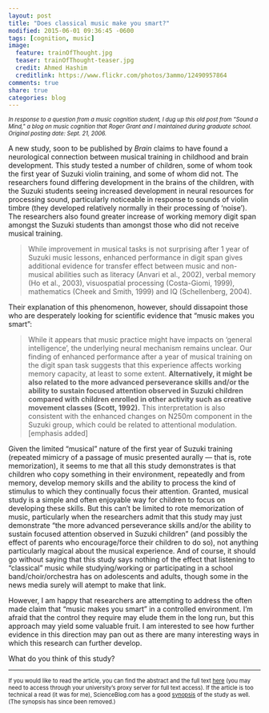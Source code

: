 ```yaml
---
layout: post
title: "Does classical music make you smart?"
modified: 2015-06-01 09:36:45 -0600
tags: [cognition, music]
image:
  feature: trainOfThought.jpg
  teaser: trainOfThought-teaser.jpg
  credit: Ahmed Hashim
  creditlink: https://www.flickr.com/photos/3ammo/12490957864
comments: true
share: true
categories: blog
---
```


<p style="font-size: 0.8em; line-height: 1.25em"><i>In response to a question from a music cognition student, I dug up this old post from "Sound a Mind," a blog on music cognition that Roger Grant and I maintained during graduate school. Original posting date: Sept. 21, 2006.</i></p>

A new study, soon to be published by *Brain* claims to have found a neurological connection between musical training in childhood and brain development. This study tested a number of children, some of whom took the first year of Suzuki violin training, and some of whom did not. The researchers found differing development in the brains of the children, with the Suzuki students seeing increased development in neural resources for processing sound, particularly noticeable in response to sounds of violin timbre (they developed relatively normally in their processing of &#8216;noise&#8217;). The researchers also found greater increase of working memory digit span amongst the Suzuki students than amongst those who did not receive musical training.

> While improvement in musical tasks is not surprising after 1 year of Suzuki music lessons, enhanced performance in digit span gives additional evidence for transfer effect between music and non-musical abilities such as literacy (Anvari et al., 2002), verbal memory (Ho et al., 2003), visuospatial processing (Costa-Giomi, 1999), mathematics (Cheek and Smith, 1999) and IQ (Schellenberg, 2004).

Their explanation of this phenomenon, however, should dissapoint those who are desperately looking for scientific evidence that &#8220;music makes you smart&#8221;:

> While it appears that music practice might have impacts on ‘general intelligence’, the underlying neural mechanism remains unclear. Our finding of enhanced performance after a year of musical training on the digit span task suggests that this experience affects working memory capacity, at least to some extent. **Alternatively, it might be also related to the more advanced perseverance skills and/or the ability to sustain focused attention observed in Suzuki children compared with children enrolled in other activity such as creative movement classes (Scott, 1992).** This interpretation is also consistent with the enhanced changes on N250m component in the Suzuki group, which could be related to attentional modulation. [emphasis added]

Given the limited &#8220;musical&#8221; nature of the first year of Suzuki training (repeated mimicry of a passage of music presented aurally — that is, rote memorization), it seems to me that all this study demonstrates is that children who copy something in their environment, repeatedly and from memory, develop memory skills and the ability to process the kind of stimulus to which they continually focus their attention. Granted, musical study is a simple and often enjoyable way for children to focus on developing these skills. But this can&#8217;t be limited to rote memorization of music, particularly when the researchers admit that this study may just demonstrate &#8220;the more advanced perseverance skills and/or the ability to sustain focused attention observed in Suzuki children&#8221; (and possibly the effect of parents who encourage/force their children to do so), not anything particularly magical about the musical experience. And of course, it should go without saying that this study says nothing of the effect that listening to &#8220;classical&#8221; music while studying/working or participating in a school band/choir/orchestra has on adolescents and adults, though some in the news media surely will atempt to make that link.

However, I am happy that researchers are attempting to address the often made claim that &#8220;music makes you smart&#8221; in a controlled environment. I&#8217;m afraid that the control they require may elude them in the long run, but this approach may yield some valuable fruit. I am interested to see how further evidence in this direction may pan out as there are many interesting ways in which this research can further develop.

What do you think of this study?

<hr />

<p style="font-size: 0.8em; line-height: 1.25em">If you would like to read the article, you can find the abstract and the full text <a href="http://brain.oxfordjournals.org/cgi/content/abstract/awl247v1">here</a> (you may need to access through your university&#8217;s proxy server for full text access). If the article is too technical a read (it was for me), ScienceBlog.com has a good <a href="http://www.scienceblog.com/cms/first-evidence-musical-training-affects-developing-brain-11528.html">synopsis</a> of the study as well. (The synopsis has since been removed.)</p>